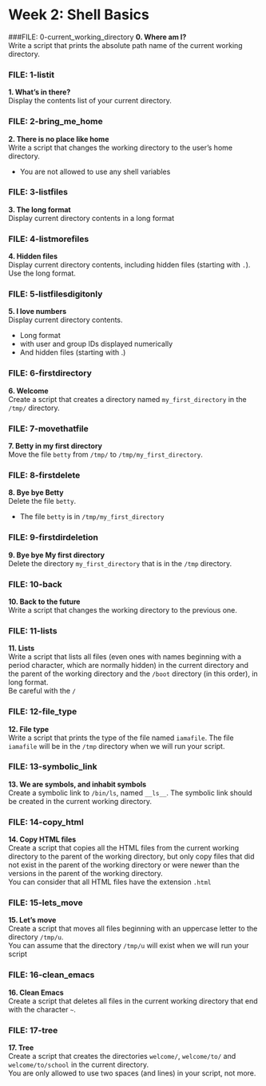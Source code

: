 # Week 2: Shell Basics

###FILE: 0-current_working_directory
**0. Where am I?**\
Write a script that prints the absolute path name of the current working directory.

### FILE: 1-listit
**1. What’s in there?**\
Display the contents list of your current directory.

### FILE: 2-bring_me_home
**2. There is no place like home**\
Write a script that changes the working directory to the user’s home directory.
- You are not allowed to use any shell variables

### FILE: 3-listfiles
**3. The long format**\
Display current directory contents in a long format

### FILE: 4-listmorefiles
**4. Hidden files**\
Display current directory contents, including hidden files (starting with `.`). Use the long format.

### FILE: 5-listfilesdigitonly
**5. I love numbers**\
Display current directory contents.
- Long format
- with user and group IDs displayed numerically
- And hidden files (starting with .)

### FILE: 6-firstdirectory
**6. Welcome**\
Create a script that creates a directory named `my_first_directory` in the `/tmp/` directory.

### FILE: 7-movethatfile
**7. Betty in my first directory**\
Move the file `betty` from `/tmp/` to `/tmp/my_first_directory`.

### FILE: 8-firstdelete
**8. Bye bye Betty**\
Delete the file `betty`.
- The file `betty` is in `/tmp/my_first_directory`

### FILE: 9-firstdirdeletion
**9. Bye bye My first directory**\
Delete the directory `my_first_directory` that is in the `/tmp` directory.

### FILE: 10-back
**10. Back to the future**\
Write a script that changes the working directory to the previous one.

### FILE: 11-lists
**11. Lists**\
Write a script that lists all files (even ones with names beginning with a period character, which are normally hidden) in the current directory and the parent of the working directory and the `/boot` directory (in this order), in long format.\
Be careful with the `/`

### FILE: 12-file_type
**12. File type**\
Write a script that prints the type of the file named `iamafile`. The file `iamafile` will be in the `/tmp` directory when we will run your script.

### FILE: 13-symbolic_link
**13. We are symbols, and inhabit symbols**\
Create a symbolic link to `/bin/ls`, named `__ls__`. The symbolic link should be created in the current working directory.

### FILE: 14-copy_html
**14. Copy HTML files**\
Create a script that copies all the HTML files from the current working directory to the parent of the working directory, but only copy files that did not exist in the parent of the working directory or were newer than the versions in the parent of the working directory.\
You can consider that all HTML files have the extension `.html`

### FILE: 15-lets_move
**15. Let’s move**\
Create a script that moves all files beginning with an uppercase letter to the directory `/tmp/u`.\
You can assume that the directory `/tmp/u` will exist when we will run your script

### FILE: 16-clean_emacs
**16. Clean Emacs**\
Create a script that deletes all files in the current working directory that end with the character `~`.

### FILE: 17-tree
**17. Tree**\
Create a script that creates the directories `welcome/`, `welcome/to/` and `welcome/to/school` in the current directory.\
You are only allowed to use two spaces (and lines) in your script, not more.

